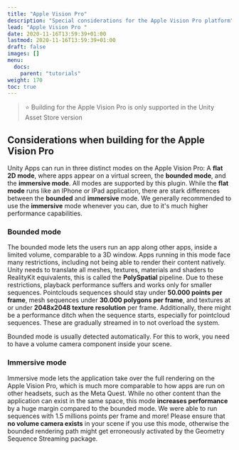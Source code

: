 ```yaml
---
title: "Apple Vision Pro"
description: "Special considerations for the Apple Vision Pro platform"
lead: "Apple Vision Pro "
date: 2020-11-16T13:59:39+01:00
lastmod: 2020-11-16T13:59:39+01:00
draft: false
images: []
menu:
  docs:
    parent: "tutorials"
weight: 170
toc: true
---
```


> ⭐ Building for the Apple Vision Pro is only supported in the Unity Asset Store version

## Considerations when building for the Apple Vision Pro

Unity Apps can run in three distinct modes on the Apple Vision Pro: A **flat 2D mode**, where apps appear on a virtual screen, the **bounded mode**, and the **immersive mode**.
All modes are supported by this plugin. While the **flat mode** runs like an IPhone or IPad application, there are stark differences between the **bounded** and **immersive** mode.
We generally recommended to use the **immersive** mode whenever you can, due to it's much higher performance capabilities.

### Bounded mode

The bounded mode lets the users run an app along other apps, inside a limited volume, comparable to a 3D window. Apps running in this mode face many restrictions, including not being able to render their content natively. Unity needs to translate all meshes, textures, materials and shaders to RealityKit equivalents, this is called the **PolySpatial** pipeline. Due to these restrictions, playback performance suffers and works only for smaller sequences. Pointclouds sequences should stay under **50.000 points per frame**, mesh sequences under **30.000 polygons per frame**, and textures at or under **2048x2048 texture resolution** per frame. Additionally, there might be a performance ditch when the sequence starts, especially for pointcloud sequences. These are gradually streamed in to not overload the system.

Bounded mode is usually detected automatically. For this to work, you need to have a volume camera component inside your scene.

### Immersive mode

Immersive mode lets the application take over the full rendering on the Apple Vision Pro, which is much more comparable to how apps are run on other headsets, such as the Meta Quest. While no other content than the application can exist in the same space, this mode **increases performance** by a huge margin compared to the bounded mode. We were able to run sequences with 1.5 millions points per frame and more! Please ensure that **no volume camera exists** in your scene if you use this mode, otherwise the bounded rendering path might get erroneously activated by the Geometry Sequence Streaming package.
